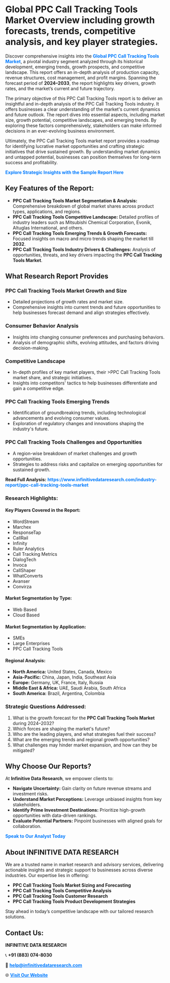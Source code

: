 <h1>Global PPC Call Tracking Tools Market Overview including growth forecasts, trends, competitive analysis, and key player strategies.</h1>
<p>
Discover comprehensive insights into the 
<a href="https://www.infinitivedataresearch.com/industry-report/ppc-call-tracking-tools-market" rel="dofollow" style="color: #007BFF; text-decoration: none;"><strong>Global PPC Call Tracking Tools Market</strong></a>, a pivotal industry segment analyzed through its historical development, emerging trends, growth prospects, and competitive landscape. This report offers an in-depth analysis of production capacity, revenue structures, cost management, and profit margins. Spanning the forecast period of <strong>2024–2033</strong>, the report highlights key drivers, growth rates, and the market’s current and future trajectory.
</p>
<p>
The primary objective of this PPC Call Tracking Tools report is to deliver an insightful and in-depth analysis of the PPC Call Tracking Tools industry. It offers businesses a clear understanding of the market's current dynamics and future outlook. The report dives into essential aspects, including market size, growth potential, competitive landscapes, and emerging trends. By exploring these factors comprehensively, stakeholders can make informed decisions in an ever-evolving business environment.
</p>
<p>
Ultimately, the PPC Call Tracking Tools market report provides a roadmap for identifying lucrative market opportunities and crafting strategic initiatives that drive sustained growth. By understanding market dynamics and untapped potential, businesses can position themselves for long-term success and profitability.
</p>
<p>
<a href="https://www.infinitivedataresearch.com/request-sample/reportId=111339" style="color: #007BFF; text-decoration: none;"><strong>Explore Strategic Insights with the Sample Report Here</strong></a>
</p>

<h2>Key Features of the Report:</h2>
<ul>
<li><strong>PPC Call Tracking Tools Market Segmentation & Analysis:</strong> Comprehensive breakdown of global market shares across product types, applications, and regions.</li>
<li><strong>PPC Call Tracking Tools Competitive Landscape:</strong> Detailed profiles of industry leaders such as Mitsubishi Chemical Corporation, Evonik, Altuglas International, and others.</li>
<li><strong>PPC Call Tracking Tools Emerging Trends & Growth Forecasts:</strong> Focused insights on macro and micro trends shaping the market till <strong>2032</strong>.</li>
<li><strong>PPC Call Tracking Tools Industry Drivers & Challenges:</strong> Analysis of opportunities, threats, and key drivers impacting the <strong>PPC Call Tracking Tools Market</strong>.</li>
</ul>

<h2>What Research Report Provides</h2>
<h3>PPC Call Tracking Tools Market Growth and Size</h3>
<ul>
<li>Detailed projections of growth rates and market size.</li>
<li>Comprehensive insights into current trends and future opportunities to help businesses forecast demand and align strategies effectively.</li>
</ul>

<h3>Consumer Behavior Analysis</h3>
<ul>
<li>Insights into changing consumer preferences and purchasing behaviors.</li>
<li>Analysis of demographic shifts, evolving attitudes, and factors driving decision-making.</li>
</ul>

<h3>Competitive Landscape</h3>
<ul>
<li>In-depth profiles of key market players, their >PPC Call Tracking Tools market share, and strategic initiatives.</li>
<li>Insights into competitors' tactics to help businesses differentiate and gain a competitive edge.</li>
</ul>

<h3>PPC Call Tracking Tools Emerging Trends</h3>
<ul>
<li>Identification of groundbreaking trends, including technological advancements and evolving consumer values.</li>
<li>Exploration of regulatory changes and innovations shaping the industry's future.</li>
</ul>

<h3>PPC Call Tracking Tools Challenges and Opportunities</h3>
<ul>
<li>A region-wise breakdown of market challenges and growth opportunities.</li>
<li>Strategies to address risks and capitalize on emerging opportunities for sustained growth.</li>
</ul>
<p><strong>Read Full Analysis:</strong> <a href="https://www.infinitivedataresearch.com/industry-report/ppc-call-tracking-tools-market" rel="dofollow" style="color: #007BFF; text-decoration: none;"><strong>https://www.infinitivedataresearch.com/industry-report/ppc-call-tracking-tools-market</strong></a></p>
<h3>Research Highlights:</h3>
<h4>Key Players Covered in the Report:</h4>
<ul><li>WordStream</li><li>Marchex</li><li>ResponseTap</li><li>CallRail</li><li>Infinity</li><li>Ruler Analytics</li><li>Call Tracking Metrics</li><li>DialogTech</li><li>Invoca</li><li>CallShaper</li><li>WhatConverts</li><li>Avanser</li><li>Convirza</li></ul>
<h4>Market Segmentation by Type:</h4>
<ul><li>Web Based</li><li>Cloud Based</li></ul>
<h4>Market Segmentation by Application:</h4>
<ul><li>SMEs</li><li>Large Enterprises</li><li>PPC Call Tracking Tools</li></ul>

<h4>Regional Analysis:</h4>
<ul>
<li><strong>North America:</strong> United States, Canada, Mexico</li>
<li><strong>Asia-Pacific:</strong> China, Japan, India, Southeast Asia</li>
<li><strong>Europe:</strong> Germany, UK, France, Italy, Russia</li>
<li><strong>Middle East & Africa:</strong> UAE, Saudi Arabia, South Africa</li>
<li><strong>South America:</strong> Brazil, Argentina, Colombia</li>
</ul>

<h3>Strategic Questions Addressed:</h3>
<ol>
<li>What is the growth forecast for the <strong>PPC Call Tracking Tools Market</strong> during 2024–2032?</li>
<li>Which forces are shaping the market's future?</li>
<li>Who are the leading players, and what strategies fuel their success?</li>
<li>What are the emerging trends and regional growth opportunities?</li>
<li>What challenges may hinder market expansion, and how can they be mitigated?</li>
</ol>

<h2>Why Choose Our Reports?</h2>
<p>At <strong>Infinitive Data Research</strong>, we empower clients to:</p>
<ul>
<li><strong>Navigate Uncertainty:</strong> Gain clarity on future revenue streams and investment risks.</li>
<li><strong>Understand Market Perceptions:</strong> Leverage unbiased insights from key stakeholders.</li>
<li><strong>Identify Prime Investment Destinations:</strong> Prioritize high-growth opportunities with data-driven rankings.</li>
<li><strong>Evaluate Potential Partners:</strong> Pinpoint businesses with aligned goals for collaboration.</li>
</ul>
<p><a href="https://www.infinitivedataresearch.com/industry-report/ppc-call-tracking-tools-market" rel="dofollow" style="color: #007BFF; text-decoration: none;"><strong>Speak to Our Analyst Today</strong></a></p>

<h2>About INFINITIVE DATA RESEARCH</h2>
<p>We are a trusted name in market research and advisory services, delivering actionable insights and strategic support to businesses across diverse industries. Our expertise lies in offering:</p>
<ul>
<li><strong>PPC Call Tracking Tools Market Sizing and Forecasting</strong></li>
<li><strong>PPC Call Tracking Tools Competitive Analysis</strong></li>
<li><strong>PPC Call Tracking Tools Customer Research</strong></li>
<li><strong>PPC Call Tracking Tools Product Development Strategies</strong></li>
</ul>
<p>Stay ahead in today’s competitive landscape with our tailored research solutions.</p>

<h2>Contact Us:</h2>
<p><strong>INFINITIVE DATA RESEARCH</strong></p>
<p>📞 <strong>+91 (883) 074-8030</strong></p>
<p>📧 <strong><a href="mailto:help@infinitivedataresearch.com" style="color: #007BFF;">help@infinitivedataresearch.com</a></strong></p>
<p>🌐 <strong><a href="https://www.infinitivedataresearch.com" rel="dofollow" style="color: #007BFF;">Visit Our Website</a></strong></p>